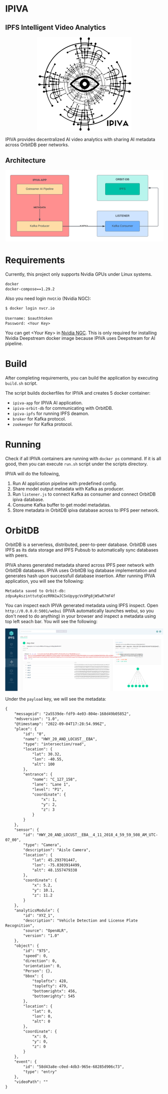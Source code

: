 # IPIVA
## IPFS Intelligent Video Analytics
<p align="center">
  <img width="300" height="300" src="media/IPIVA.png">
</p>

IPIVA provides decentralized AI video analytics with sharing AI metadata across OrbitDB peer networks.

## Architecture

<p align="center">
  <img src="media/ipiva-diagram.svg">
</p>

# Requirements

Currently, this project only supports Nvidia GPUs under Linux systems.

```
docker
docker-compose==1.29.2 
```

Also you need login nvcr.io (Nvidia NGC):

```
$ docker login nvcr.io

Username: $oauthtoken
Password: <Your Key>
```
You can get \<Your Key\> in [Nvidia NGC](https://ngc.nvidia.com/setup/api-key). This is only required for installing Nvidia Deepstream docker image because IPIVA uses Deepstream for AI pipeline. 

# Build

After completing requirements, you can build the application by executing `build.sh` script. 

The script builds dockerfiles for IPIVA and creates 5 docker container:

* `ipiva-app` for IPIVA AI application.
* `ipiva-orbit-db` for communicating with OrbitDB.
* `ipiva-ipfs` for running IPFS deamon.
* `broker` for Kafka protocol.
* `zookeeper` for Kafka protocol.

# Running

Check if all IPIVA containers are running with `docker ps` command. If it is all good, then you can execute `run.sh` script under the scripts directory.

IPIVA will do the following,

1. Run AI application pipeline with predefined config.
2. Share model output metadata with Kafka as producer.
3. Run `listener.js` to connect Kafka as consumer and connect OrbitDB ipiva database.  
4. Consume Kafka buffer to get model metadatas.
5. Store metadata in OrbitDB ipiva database across to IPFS peer network.

# OrbitDB
OrbitDB is a serverless, distributed, peer-to-peer database. OrbitDB uses IPFS as its data storage and IPFS Pubsub to automatically sync databases with peers. 

IPIVA shares generated metadata shared across IPFS peer network with OrbitDB databases. IPIVA uses OrbitDB log database implementation and generates hash upon successfull database insertion. After running IPIVA application, you will see the following: 

```
Metadata saved to Orbit-db: zdpuAyAszinttutqCezRRN1wJCSxUpygcVx9Pg8jW5wR7mF4f
```

You can inspect each IPIVA generated metadata using IPFS inspect. Open `http://0.0.0.0:5001/webui` (IPIVA automatically launches webui, so you don't need to do anything) in your browser and inspect a metadata using top left seach bar. You will see the following:


<p align="center">
  <img src="media/ipiva-ipfs.png">
</p>


Under the `payload` key, we will see the metadata:

```
{
    "messageid": "2a5539de-fdf9-4e03-804e-168d49b05852",
    "mdsversion": "1.0",
    "@timestamp": "2022-09-04T17:28:54.996Z",
    "place": {
        "id": "0",
        "name": "HWY_20_AND_LOCUST__EBA",
        "type": "intersection/road",
        "location": {
            "lat": 30.32,
            "lon": -40.55,
            "alt": 100
        },
        "entrance": {
            "name": "C_127_158",
            "lane": "Lane 1",
            "level": "P1",
            "coordinate": {
                "x": 1,
                "y": 2,
                "z": 3
            }
        }
    },
    "sensor": {
        "id": "HWY_20_AND_LOCUST__EBA__4_11_2018_4_59_59_508_AM_UTC-07_00",
        "type": "Camera",
        "description": "Aisle Camera",
        "location": {
            "lat": 45.293701447,
            "lon": -75.8303914499,
            "alt": 48.1557479338
        },
        "coordinate": {
            "x": 5.2,
            "y": 10.1,
            "z": 11.2
        }
    },
    "analyticsModule": {
        "id": "XYZ_1",
        "description": "Vehicle Detection and License Plate Recognition",
        "source": "OpenALR",
        "version": "1.0"
    },
    "object": {
        "id": "975",
        "speed": 0,
        "direction": 0,
        "orientation": 0,
        "Person": {},
        "bbox": {
            "topleftx": 428,
            "toplefty": 479,
            "bottomrightx": 456,
            "bottomrighty": 545
        },
        "location": {
            "lat": 0,
            "lon": 0,
            "alt": 0
        },
        "coordinate": {
            "x": 0,
            "y": 0,
            "z": 0
        }
    },
    "event": {
        "id": "58d43a8e-c0ed-4db3-965e-68285d906c73",
        "type": "entry"
    },
    "videoPath": ""
}
```